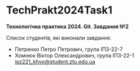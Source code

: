 # TechPrakt2024Task1

**Технологічна практика 2024. Git. Завдання №2**

Список студентів, які виконали завдання:

- Петренко Петро Петрович, група ІПЗ-22-7
- Хомнюк Віктор Олександрович, група ІПЗ-22-1
ipz221_khvo@student.ztu.edu.ua
